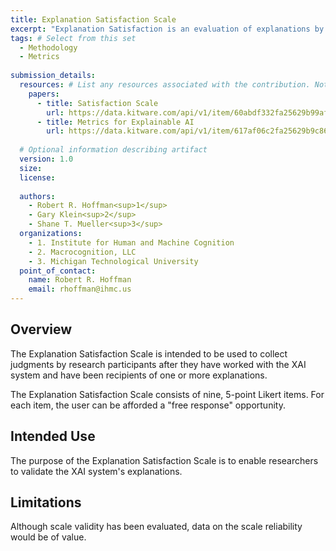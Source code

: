 ```yaml
---
title: Explanation Satisfaction Scale
excerpt: "Explanation Satisfaction is an evaluation of explanations by a user. The reference is to the explanatory value to the user."
tags: # Select from this set
  - Methodology
  - Metrics
   
submission_details:
  resources: # List any resources associated with the contribution. Not all sections are required
    papers:
      - title: Satisfaction Scale
        url: https://data.kitware.com/api/v1/item/60abdf332fa25629b99af755/download?contentDisposition=inline
      - title: Metrics for Explainable AI
        url: https://data.kitware.com/api/v1/item/617af06c2fa25629b9c86bbb/download?contentDisposition=inline
   
  # Optional information describing artifact
  version: 1.0
  size:
  license:
   
  authors:
    - Robert R. Hoffman<sup>1</sup>
    - Gary Klein<sup>2</sup>
    - Shane T. Mueller<sup>3</sup>
  organizations:
    - 1. Institute for Human and Machine Cognition
    - 2. Macrocognition, LLC
    - 3. Michigan Technological University
  point_of_contact:
    name: Robert R. Hoffman
    email: rhoffman@ihmc.us
---
```

   
## Overview
The Explanation Satisfaction Scale is intended to be used to collect judgments by research participants after they have worked with the XAI system and have been recipients of one or more explanations.

The Explanation Satisfaction Scale consists of nine, 5-point Likert items.  For each item, the user can be afforded a "free response" opportunity.

## Intended Use
The purpose of the Explanation Satisfaction Scale is to enable researchers to validate the XAI system's explanations.

## Limitations
Although scale validity has been evaluated, data on the scale reliability would be of value.
